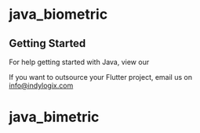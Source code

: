 # java_biometric

## Getting Started

For help getting started with Java, view our

If you want to outsource your Flutter project, email us on info@indylogix.com

# java_bimetric
